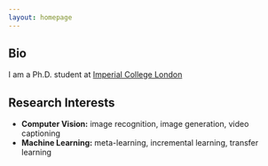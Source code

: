 ```yaml
---
layout: homepage
---
```


## Bio

I am a Ph.D. student at [Imperial College London](https://www.imperial.ac.uk/)

## Research Interests

- **Computer Vision:** image recognition, image generation, video captioning
- **Machine Learning:** meta-learning, incremental learning, transfer learning

<!-- ## News

- **[Feb. 2020]** Our paper about incremental learning is accepted to CVPR 2020.
- **[Feb. 2020]** We will host the ACM Multimedia Asia 2020 conference in Singapore!
- **[Sept. 2019]** Our paper about few-shot learning is accepted to NeurIPS 2019.
- **[Mar. 2019]** Our paper about few-shot learning is accepted to CVPR 2019. -->

<!-- {% include_relative _includes/publications.md %} -->

<!-- {% include_relative _includes/services.md %} -->
